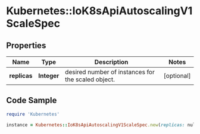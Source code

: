 # Kubernetes::IoK8sApiAutoscalingV1ScaleSpec

## Properties

Name | Type | Description | Notes
------------ | ------------- | ------------- | -------------
**replicas** | **Integer** | desired number of instances for the scaled object. | [optional] 

## Code Sample

```ruby
require 'Kubernetes'

instance = Kubernetes::IoK8sApiAutoscalingV1ScaleSpec.new(replicas: null)
```


